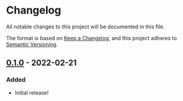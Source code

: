 # Changelog
All notable changes to this project will be documented in this file.

The format is based on [Keep a Changelog](https://keepachangelog.com/en/1.0.0/), and this project adheres to [Semantic Versioning](https://semver.org/spec/v2.0.0.html).

## [0.1.0] - 2022-02-21

### Added

- Initial release!

[0.1.0]: https://github.com/RealGoodAppsLLC/ExpressionMagic/releases/tag/v0.1.0
